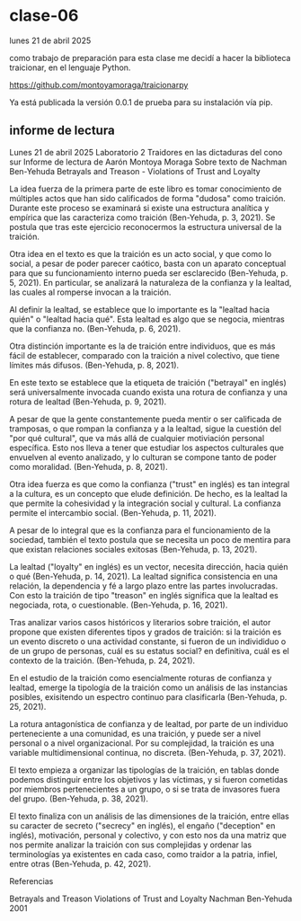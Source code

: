 # clase-06

lunes 21 de abril 2025

como trabajo de preparación para esta clase me decidí a hacer la biblioteca traicionar, en el lenguaje Python.

<https://github.com/montoyamoraga/traicionarpy>

Ya está publicada la versión 0.0.1 de prueba para su instalación vía pip.

## informe de lectura

Lunes 21 de abril 2025
Laboratorio 2
Traidores en las dictaduras del cono sur
Informe de lectura de Aarón Montoya Moraga
Sobre texto de Nachman Ben-Yehuda
Betrayals and Treason - Violations of Trust and Loyalty

La idea fuerza de la primera parte de este libro es tomar conocimiento de múltiples actos que han sido calificados de forma "dudosa" como traición. Durante este proceso se examinará si existe una estructura analítica y empírica que las caracteriza como traición (Ben-Yehuda, p. 3, 2021). Se postula que tras este ejercicio reconocermos la estructura universal de la traición.

Otra idea en el texto es que la traición es un acto social, y que como lo social, a pesar de poder parecer caótico, basta con un aparato conceptual para que su funcionamiento interno pueda ser esclarecido (Ben-Yehuda, p. 5, 2021). En particular, se analizará la naturaleza de la confianza y la lealtad, las cuales al romperse invocan a la traición.

Al definir la lealtad, se establece que lo importante es la "lealtad hacia quién" o "lealtad hacia qué". Esta lealtad es algo que se negocia, mientras que la confianza no. (Ben-Yehuda, p. 6, 2021).

Otra distinción importante es la de traición entre individuos, que es más fácil de establecer, comparado con la traición a nivel colectivo, que tiene límites más difusos. (Ben-Yehuda, p. 8, 2021).

En este texto se establece que la etiqueta de traición ("betrayal" en inglés) será universalmente invocada cuando exista una rotura de confianza y una rotura de lealtad (Ben-Yehuda, p. 9, 2021).

A pesar de que la gente constantemente pueda mentir o ser calificada de tramposas, o que rompan la confianza y a la lealtad, sigue la cuestión del "por qué cultural", que va más allá de cualquier motiviación personal específica. Esto nos lleva a tener que estudiar los aspectos culturales que envuelven al evento analizado, y lo culturan se compone tanto de poder como moralidad. (Ben-Yehuda, p. 8, 2021).

Otra idea fuerza es que como la confianza ("trust" en inglés) es tan integral a la cultura, es un concepto que elude definición. De hecho, es la lealtad la que permite la cohesividad y la integración social y cultural. La confianza permite el intercambio social. (Ben-Yehuda, p. 11, 2021).

A pesar de lo integral que es la confianza para el funcionamiento de la sociedad, también el texto postula que se necesita un poco de mentira para que existan relaciones sociales exitosas (Ben-Yehuda, p. 13, 2021).

La lealtad ("loyalty" en inglés) es un vector, necesita dirección, hacia quién o qué (Ben-Yehuda, p. 14, 2021). La lealtad significa consistencia en una relación, la dependencia y fé a largo plazo entre las partes involucradas. Con esto la traición de tipo "treason" en inglés significa que la lealtad es negociada, rota, o cuestionable. (Ben-Yehuda, p. 16, 2021).

Tras analizar varios casos históricos y literarios sobre traición, el autor propone que existen diferentes tipos y grados de traición: si la traición es un evento discreto o una actividad constante, si fueron de un individiduo o de un grupo de personas, cuál es su estatus social? en definitiva, cuál es el contexto de la traición. (Ben-Yehuda, p. 24, 2021).

En el estudio de la traición como esencialmente roturas de confianza y lealtad, emerge la tipología de la traición como un análisis de las instancias posibles, exisitendo un espectro continuo para clasificarla (Ben-Yehuda, p. 25, 2021).

La rotura antagonística de confianza y de lealtad, por parte de un individuo perteneciente a una comunidad, es una traición, y puede ser a nivel personal o a nivel organizacional. Por su complejidad, la traición es una variable multidimensional continua, no discreta. (Ben-Yehuda, p. 37, 2021).

El texto empieza a organizar las tipologías de la traición, en tablas donde podemos distinguir entre los objetivos y las víctimas, y si fueron cometidas por miembros pertenecientes a un grupo, o si se trata de invasores fuera del grupo. (Ben-Yehuda, p. 38, 2021).

El texto finaliza con un análisis de las dimensiones de la traición, entre ellas su caracter de secreto ("secrecy" en inglés), el engaño ("deception" en inglés), motivación, personal y colectivo, y con esto nos da una matriz que nos permite analizar la traición con sus complejidas y ordenar las terminologías ya existentes en cada caso, como traidor a la patria, infiel, entre otras (Ben-Yehuda, p. 42, 2021).

 Referencias

Betrayals and Treason
Violations of Trust and Loyalty
Nachman Ben-Yehuda
2001
